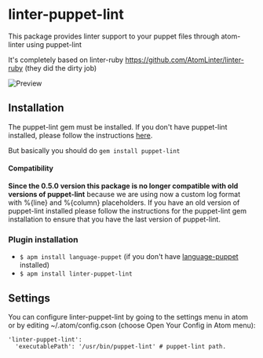 
linter-puppet-lint
=========================

This package provides linter support to your puppet files through atom-linter using puppet-lint

It's completely based on linter-ruby https://github.com/AtomLinter/linter-ruby (they did the dirty job)

![Preview](http://s16.postimg.org/b84dqyuf9/pup_lin_scrsho.png)

## Installation

The puppet-lint gem must be installed. If you don't have puppet-lint installed, please follow the instructions [here](http://puppet-lint.com/).

But basically you should do `gem install puppet-lint`

#### Compatibility
__Since the 0.5.0 version this package is no longer compatible with old versions of puppet-lint__ because we are using now a custom log format with %{line} and %{column} placeholders.
If you have an old version of puppet-lint installed please follow the instructions for the puppet-lint gem installation to ensure that you have the last version of puppet-lint.

### Plugin installation

* `$ apm install language-puppet` (if you don't have [language-puppet](https://github.com/atom/language-puppet) installed)
* `$ apm install linter-puppet-lint`

## Settings

You can configure linter-puppet-lint by going to the settings menu in atom or by editing ~/.atom/config.cson (choose Open Your Config in Atom menu):

```
'linter-puppet-lint':
  'executablePath': '/usr/bin/puppet-lint' # puppet-lint path.
```
